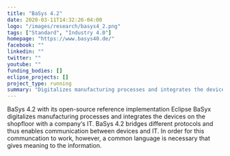 ```yaml
---
title: "BaSys 4.2"
date: 2020-03-11T14:32:26-04:00
logo: "/images/research/basys4_2.png"
tags: ["Standard", "Industry 4.0"]
homepage: "https://www.basys40.de/"
facebook: ""
linkedin: ""
twitter: ""
youtube: ""
funding_bodies: []
eclipse_projects: []
project_type: running
summary: "Digitalizes manufacturing processes and integrates the devices on the shopfloor with a company‘s IT."
---
```

BaSys 4.2 with its open-source reference implementation Eclipse BaSyx digitalizes manufacturing processes and integrates the devices on the shopfloor with a company‘s IT.
BaSys 4.2 bridges different protocols and thus enables communication between devices and IT. In order for this communcation to work, however, a common language is necessary that gives meaning to the information.
